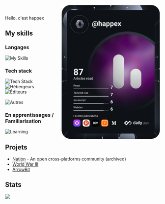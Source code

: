 <a href="https://app.daily.dev"><img src="devcard.svg" width="320" align="right" /></a><br><br>
Hello, c'est happex

My skills
-----
### Langages
![My Skills](https://skillicons.dev/icons?i=html,css,js,py,md&perline=8)

### Tech stack
![Tech Stack](https://skillicons.dev/icons?i=nodejs,vite,tailwind,electron,express,flask,vue,next&perline=8) <br>
![Hébergeurs](https://skillicons.dev/icons?i=vercel,cloudflare,supabase&perline=8) <br>
![Éditeurs](https://skillicons.dev/icons?i=replit,github,git,vscode,figma&perline=8) <br><br>
![Autres](https://skillicons.dev/icons?i=discord,bots,npm&perline=8)

### En apprentissages / Familiarisation
![Learning](https://skillicons.dev/icons?i=ts,svelte,react,powershell,bash&perline=8)

Projets
-----

* [Nation](https://github.com/1nserv) - An open cross-platforms community (archived)
* [World War III](https://github.com/1scr/MoR.bot)
* [ArrowBit](https://github.com/arr-setup)

Stats
-----

<a href="https://github.com/anuraghazra/GitHub-Readme-stats"><img src="https://github-readme-stats.vercel.app/api/top-langs/?username=okayhappex&theme=transparent&count_private=true" /></a>
